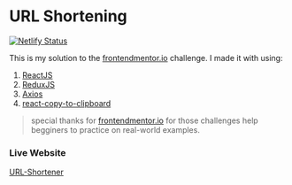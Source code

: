 # URL Shortening

[![Netlify Status](https://api.netlify.com/api/v1/badges/8974d977-34a2-4893-8341-cb04f0a79409/deploy-status)](https://app.netlify.com/sites/akamfoad-url-shortening/deploys)

This is my solution to the [frontendmentor.io](https://www.frontendmentor.io/challenges/url-shortening-api-landing-page-2ce3ob-G "URL shortening API landing page - frontendmentor.io") challenge. I made it with using:

1. [ReactJS](https://github.com/facebook/react/)
2. [ReduxJS](https://github.com/reduxjs/redux)
3. [Axios](https://github.com/axios/axios)
4. [react-copy-to-clipboard](https://github.com/nkbt/react-copy-to-clipboard)

> special thanks for [frontendmentor.io](https://github.com/frontendmentorio) for those challenges help begginers to practice on real-world examples.

### Live Website

[URL-Shortener](https://akamfoad-url-shortening.netlify.com/ "URL Shortener live website")
